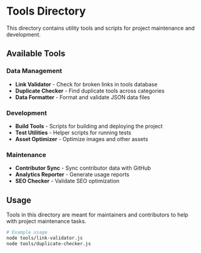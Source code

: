 # Tools Directory

This directory contains utility tools and scripts for project maintenance and development.

## Available Tools

### Data Management
- **Link Validator** - Check for broken links in tools database
- **Duplicate Checker** - Find duplicate tools across categories
- **Data Formatter** - Format and validate JSON data files

### Development
- **Build Tools** - Scripts for building and deploying the project
- **Test Utilities** - Helper scripts for running tests
- **Asset Optimizer** - Optimize images and other assets

### Maintenance
- **Contributor Sync** - Sync contributor data with GitHub
- **Analytics Reporter** - Generate usage reports
- **SEO Checker** - Validate SEO optimization

## Usage

Tools in this directory are meant for maintainers and contributors to help with project maintenance tasks.

```bash
# Example usage
node tools/link-validator.js
node tools/duplicate-checker.js
```